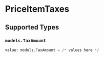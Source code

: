 # PriceItemTaxes


## Supported Types

### `models.TaxAmount`

```python
value: models.TaxAmount = /* values here */
```

